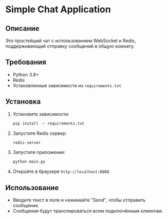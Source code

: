 # Simple Chat Application

## Описание
Это простейший чат с использованием WebSocket и Redis, поддерживающий отправку сообщений в общую комнату.

## Требования
- Python 3.8+
- Redis
- Установленные зависимости из `requirements.txt`

## Установка
1. Установите зависимости:
    ```bash
    pip install -r requirements.txt
    ```

2. Запустите Redis сервер:
    ```bash
    redis-server
    ```

3. Запустите приложение:
    ```bash
    python main.py
    ```

4. Откройте в браузере `http://localhost:8888`.

## Использование
- Вводите текст в поле и нажимайте "Send", чтобы отправить сообщение.
- Сообщения будут транслироваться всем подключённым клиентам.
